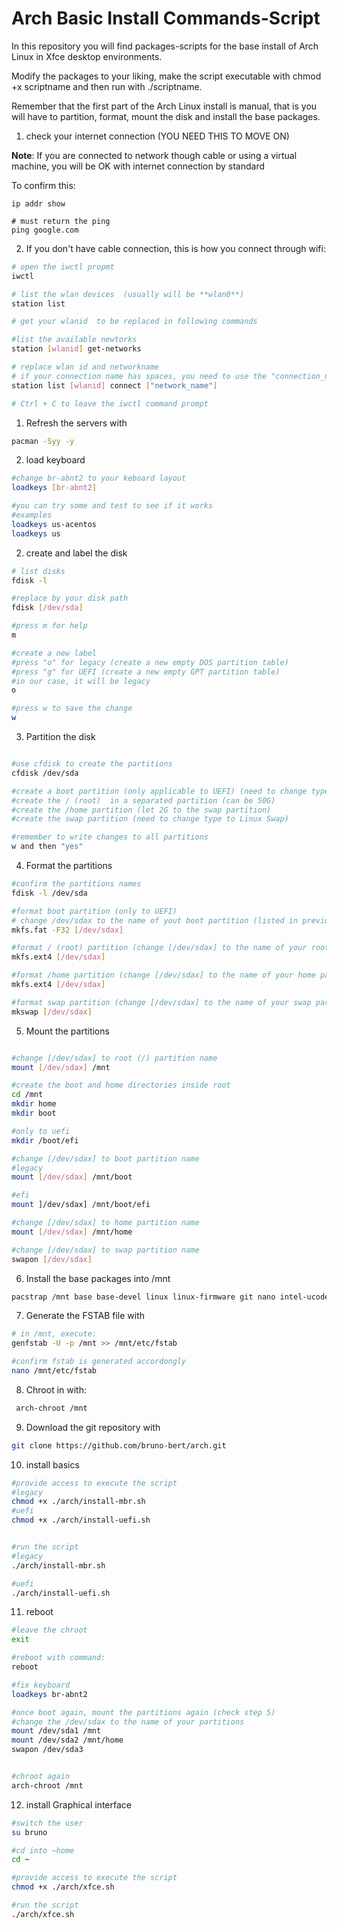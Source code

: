 # Arch Basic Install Commands-Script

In this repository you will find packages-scripts for the base install of Arch Linux in Xfce desktop environments. 

Modify the packages to your liking, make the script executable with chmod +x scriptname and then run with ./scriptname.

Remember that the first part of the Arch Linux install is manual, that is you will have to partition, format, mount the disk and install the base packages.

1. check your internet connection (YOU NEED THIS TO MOVE ON)

**Note**: If you are connected to network though cable or using a virtual machine, you will be OK with internet connection by standard

To confirm this:

```
ip addr show

# must return the ping
ping google.com
```

2. If you don't have cable connection, this is how you connect through wifi:

```bash
# open the iwctl propmt
iwctl

# list the wlan devices  (usually will be **wlan0**)
station list

# get your wlanid  to be replaced in following commands

#list the available newtorks
station [wlanid] get-networks

# replace wlan id and networkname
# if your connection name has spaces, you need to use the "connection_name" between the quotes
station list [wlanid] connect ["network_name"]

# Ctrl + C to leave the iwctl command prompt
```

1. Refresh the servers with 
```bash
pacman -Syy -y
```

2. load keyboard
```bash
#change br-abnt2 to your keboard layout
loadkeys [br-abnt2]

#you can try some and test to see if it works
#examples
loadkeys us-acentos
loadkeys us
```

2. create and label the disk

```bash
# list disks
fdisk -l 

#replace by your disk path
fdisk [/dev/sda]

#press m for help
m

#create a new label
#press "o" for legacy (create a new empty DOS partition table)
#press "g" for UEFI (create a new empty GPT partition table)
#in our case, it will be legacy
o

#press w to save the change
w
```



3. Partition the disk
```bash

#use cfdisk to create the partitions
cfdisk /dev/sda

#create a boot partition (only applicable to UEFI) (need to change type to Linux Boot)
#create the / (root)  in a separated partition (can be 50G)
#create the /home partition (let 2G to the swap partition)
#create the swap partition (need to change type to Linux Swap)

#remember to write changes to all partitions
w and then "yes"
```


4. Format the partitions

```bash
#confirm the partitions names
fdisk -l /dev/sda

#format boot partition (only to UEFI)
# change /dev/sdax to the name of yout boot partition (listed in previous command)
mkfs.fat -F32 [/dev/sdax]

#format / (root) partition (change [/dev/sdax] to the name of your root partition) (usually in linux, use ext4 type)
mkfs.ext4 [/dev/sdax]

#format /home partition (change [/dev/sdax] to the name of your home partition) (usually in linux, use ext4 type)
mkfs.ext4 [/dev/sdax]

#format swap partition (change [/dev/sdax] to the name of your swap partition) (usually in linux, use ext4 type)
mkswap [/dev/sdax]
```

5. Mount the partitions
```bash

#change [/dev/sdax] to root (/) partition name 
mount [/dev/sdax] /mnt

#create the boot and home directories inside root
cd /mnt 
mkdir home
mkdir boot

#only to uefi
mkdir /boot/efi

#change [/dev/sdax] to boot partition name 
#legacy
mount [/dev/sdax] /mnt/boot

#efi
mount ]/dev/sdax] /mnt/boot/efi

#change [/dev/sdax] to home partition name 
mount [/dev/sdax] /mnt/home

#change [/dev/sdax] to swap partition name 
swapon [/dev/sdax]

```


6. Install the base packages into /mnt 

```bash
pacstrap /mnt base base-devel linux linux-firmware git nano intel-ucode (or amd-ucode))
```

7. Generate the FSTAB file with
```bash
# in /mnt, execute:
genfstab -U -p /mnt >> /mnt/etc/fstab

#confirm fstab is generated accordongly
nano /mnt/etc/fstab
```


8. Chroot in with:
```bash
 arch-chroot /mnt
 ```

9. Download the git repository with 
```bash
git clone https://github.com/bruno-bert/arch.git

```

10. install basics

```bash
#provide access to execute the script
#legacy
chmod +x ./arch/install-mbr.sh
#uefi
chmod +x ./arch/install-uefi.sh


#run the script
#legacy
./arch/install-mbr.sh

#uefi
./arch/install-uefi.sh

``` 

11. reboot
```bash
#leave the chroot
exit

#reboot with command:
reboot

#fix keyboard
loadkeys br-abnt2

#once boot again, mount the partitions again (check step 5)
#change the /dev/sdax to the name of your partitions
mount /dev/sda1 /mnt
mount /dev/sda2 /mnt/home
swapon /dev/sda3


#chroot again
arch-chroot /mnt
``` 

12. install Graphical interface
```bash
#switch the user
su bruno

#cd into ~home
cd ~

#provide access to execute the script
chmod +x ./arch/xfce.sh

#run the script
./arch/xfce.sh

``` 

